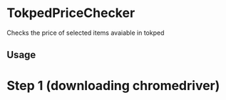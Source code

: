 # TokpedPriceChecker
Checks the price of selected items avaiable in tokped
## Usage
<h1>Step 1 (downloading chromedriver)<h1>
